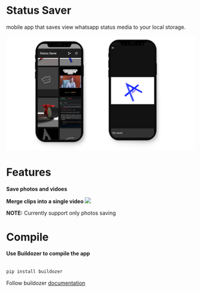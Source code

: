 # Status Saver

mobile app that saves view whatsapp status media to your local storage.

<img src='images/status_saver_utlimate.png' alt="image"/>

# Features

**Save photos and vidoes**

**Merge clips into a single video** [<img src="https://img.shields.io/badge/under construction-blue.svg?logo=LOGO">]()

**NOTE:** Currently support only photos saving

# Compile

**Use Buildozer to compile the app**

```bash

pip install buildozer

```

<p align="left"> Follow buildozer <a href="https://buildozer.readthedocs.io/en/latest/">documentation </a>
